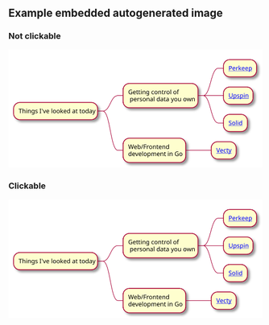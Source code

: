 ## Example embedded autogenerated image

### Not clickable
![Sample mindmap](sample.svg)


### Clickable
<object data="sample.svg" type="image/svg+xml">
    <img src="sample.svg">
</object>
